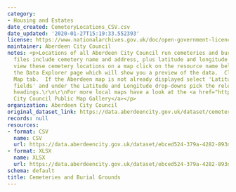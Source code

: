```yaml
---
category:
- Housing and Estates
date_created: CemeteryLocations_CSV.csv
date_updated: '2020-01-27T15:19:33.552393'
license: https://www.nationalarchives.gov.uk/doc/open-government-licence/version/3/
maintainer: Aberdeen City Council
notes: <p>Locations of all Aberdeen City Council run cemeteries and burial grounds.\r\n\r\nResource
  files include cemetery name and address, plus latitude and longitude.\r\n\r\nTo
  view these cemetery locations on a map click on the resource name below to go to
  the Data Explorer page which will show you a preview of the data.  Click on the
  Map tab.  If the Aberdeen map is not already displayed select 'Latitude / Longitude
  fields' and under the Latitude and Longitude drop-downs pick the relevant column
  headings.\r\n\r\nFor more local maps have a look at the <a href="https://accabdn.maps.arcgis.com/apps/MinimalGallery/index.html?appid=ef2d388404864ef9955640d5b7efb9b5">Aberdeen
  City Council Public Map Gallery</a></p>
organization: Aberdeen City Council
original_dataset_link: https://data.aberdeencity.gov.uk/dataset/cemeteries
records: null
resources:
- format: CSV
  name: CSV
  url: https://data.aberdeencity.gov.uk/dataset/ebced524-379a-4282-893d-e3bff180ddd8/resource/eb210854-f99e-450f-863d-b0c6a332a174/download/cemeterylocations_csv.csv
- format: XLSX
  name: XLSX
  url: https://data.aberdeencity.gov.uk/dataset/ebced524-379a-4282-893d-e3bff180ddd8/resource/3ed677ce-c456-4df5-b4f5-1ee30fce5921/download/cemeterylocations_spreadsheet.xlsx
schema: default
title: Cemeteries and Burial Grounds
---
```

